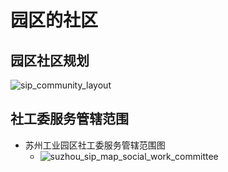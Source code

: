 # 园区的社区

## 园区社区规划

![sip_community_layout](../../assets/img/sip_community_layout.jpg)

## 社工委服务管辖范围

* 苏州工业园区社工委服务管辖范围图
  * ![suzhou_sip_map_social_work_committee](../../assets/img/suzhou_sip_map_social_work_committee.jpg)
